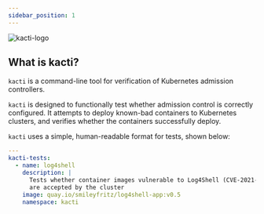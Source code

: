 ```yaml
---
sidebar_position: 1
---
```

![kacti-logo](/img/kacti-logo.png)

## What is kacti?

`kacti` is a command-line tool for verification of Kubernetes admission controllers.

`kacti` is designed to functionally test whether admission control is correctly configured. It attempts to deploy known-bad containers to Kubernetes clusters, and verifies whether the containers successfully deploy.

`kacti` uses a simple, human-readable format for tests, shown below:
```yaml
---
kacti-tests:
  - name: log4shell
    description: |
      Tests whether container images vulnerable to Log4Shell (CVE-2021-44228)
      are accepted by the cluster
    image: quay.io/smileyfritz/log4shell-app:v0.5
    namespace: kacti
```

